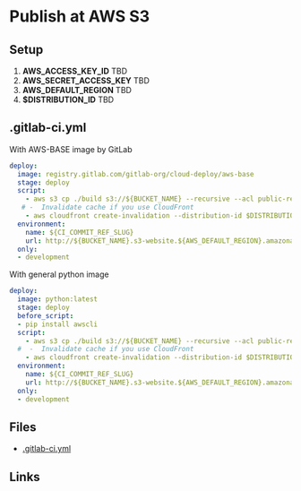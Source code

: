 # Publish at AWS S3

## Setup

1. **AWS_ACCESS_KEY_ID** TBD
2. **AWS_SECRET_ACCESS_KEY** TBD 
3. **AWS_DEFAULT_REGION** TBD
4. **$DISTRIBUTION_ID** TBD

## .gitlab-ci.yml
With AWS-BASE image by GitLab
```yaml
deploy:
  image: registry.gitlab.com/gitlab-org/cloud-deploy/aws-base
  stage: deploy
  script:
    - aws s3 cp ./build s3://${BUCKET_NAME} --recursive --acl public-read
   # -  Invalidate cache if you use CloudFront
    - aws cloudfront create-invalidation --distribution-id $DISTRIBUTION_ID --paths "/*"
  environment:
    name: ${CI_COMMIT_REF_SLUG}
    url: http://${BUCKET_NAME}.s3-website.${AWS_DEFAULT_REGION}.amazonaws.com
  only:
  - development
```
With general python image
```yaml
deploy:
  image: python:latest
  stage: deploy
  before_script:
  - pip install awscli
  script:
    - aws s3 cp ./build s3://${BUCKET_NAME} --recursive --acl public-read
  #  -  Invalidate cache if you use CloudFront
    - aws cloudfront create-invalidation --distribution-id $DISTRIBUTION_ID --paths "/*"
  environment:
    name: ${CI_COMMIT_REF_SLUG}
    url: http://${BUCKET_NAME}.s3-website.${AWS_DEFAULT_REGION}.amazonaws.com
  only:
  - development
```
## Files
* [.gitlab-ci.yml](.gitlab-ci.yml)

## Links

